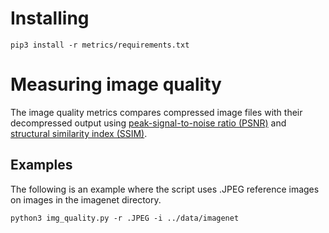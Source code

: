 # Installing

```
pip3 install -r metrics/requirements.txt
```

# Measuring image quality

The image quality metrics compares compressed image files with their decompressed output using [peak-signal-to-noise ratio (PSNR)](https://en.wikipedia.org/wiki/Peak_signal-to-noise_ratio) and [structural similarity index (SSIM)](https://en.wikipedia.org/wiki/Structural_similarity).

## Examples

The following is an example where the script uses .JPEG reference images on images in the imagenet directory.

```
python3 img_quality.py -r .JPEG -i ../data/imagenet
```
